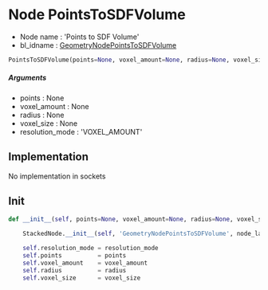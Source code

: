 # Node PointsToSDFVolume

- Node name : 'Points to SDF Volume'
- bl_idname : [GeometryNodePointsToSDFVolume](https://docs.blender.org/api/current/bpy.types.{bl_idname}.html)


``` python
PointsToSDFVolume(points=None, voxel_amount=None, radius=None, voxel_size=None, resolution_mode='VOXEL_AMOUNT', node_label=None, node_color=None)
```
##### Arguments

- points : None
- voxel_amount : None
- radius : None
- voxel_size : None
- resolution_mode : 'VOXEL_AMOUNT'

## Implementation

No implementation in sockets

## Init

``` python
def __init__(self, points=None, voxel_amount=None, radius=None, voxel_size=None, resolution_mode='VOXEL_AMOUNT', node_label=None, node_color=None):

    StackedNode.__init__(self, 'GeometryNodePointsToSDFVolume', node_label=node_label, node_color=node_color)

    self.resolution_mode = resolution_mode
    self.points          = points
    self.voxel_amount    = voxel_amount
    self.radius          = radius
    self.voxel_size      = voxel_size
```
